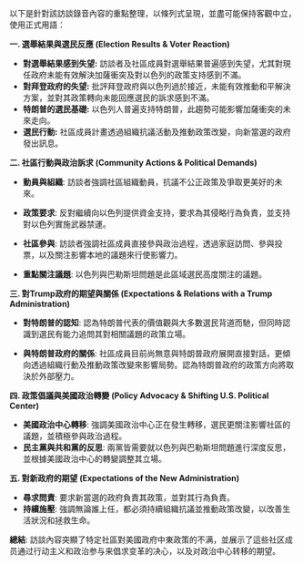 以下是針對該訪談錄音內容的重點整理，以條列式呈現，並盡可能保持客觀中立，使用正式用語：

**一. 選舉結果與選民反應 (Election Results & Voter Reaction)**

*   **對選舉結果感到失望:** 訪談者及社區成員對選舉結果普遍感到失望，尤其對現任政府未能有效解決加薩衝突及對以色列的政策支持感到不滿。
*   **對拜登政府的失望:** 批評拜登政府與以色列過於接近，未能有效推動和平解決方案，並對其政策轉向未能回應選民的訴求感到不滿。
*   **特朗普的選民基礎:**  以色列人普遍支持特朗普，此趨勢可能影響加薩衝突的未來走向。
*   **選民行動:** 社區成員計畫透過組織抗議活動及推動政策改變，向新當選的政府發出訊息。

**二. 社區行動與政治訴求 (Community Actions & Political Demands)**

*   **動員與組織**: 訪談者強調社區組織動員，抗議不公正政策及爭取更美好的未來。
*   **政策要求**: 反對繼續向以色列提供資金支持，要求為其侵略行為負責，並支持對以色列實施武器禁運。
*   **社區參與**: 訪談者強調社區成員直接參與政治過程，透過家庭訪問、參與投票，以及關注影響本地的議題來行使影響力。

*   **重點關注議題**: 以色列與巴勒斯坦問題是此區域選民高度關注的議題。

**三. 對Trump政府的期望與關係 (Expectations & Relations with a Trump Administration)**

*    **對特朗普的認知**: 認為特朗普代表的價值觀與大多數選民背道而馳，但同時認識到選民有能力追問其對相關議題的政策立場。

*   **與特朗普政府的關係**:  社區成員目前尚無意與特朗普政府展開直接對話，更傾向透過組織行動及推動政策改變來影響局勢。認為特朗普政府的政策方向將取決於外部壓力。

**四. 政策倡議與美國政治轉變 (Policy Advocacy & Shifting U.S. Political Center)**

*   **美國政治中心轉移**:  強調美國政治中心正在發生轉移，選民更關注影響社區的議題，並積極參與政治過程。
*   **民主黨與共和黨的反思**: 兩黨皆需要就以色列與巴勒斯坦問題進行深度反思，並根據美國政治中心的轉變調整其立場。

**五. 對新政府的期望 (Expectations of the New Administration)**

*   **尋求問責**: 要求新當選的政府負責其政策，並對其行為負責。
*   **持續施壓**: 強調無論誰上任，都必須持續組織抗議並推動政策改變，以改善生活狀況和拯救生命。

**總結**: 訪談內容突顯了特定社區對美國政府中東政策的不满，並展示了這些社区成员通过行动主义和政治参与来倡求变革的决心，以及对政治中心转移的期望。